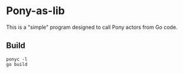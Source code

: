 # Pony-as-lib

This is a "simple" program designed to call Pony actors from Go code.

## Build

```
ponyc -l
go build
```
